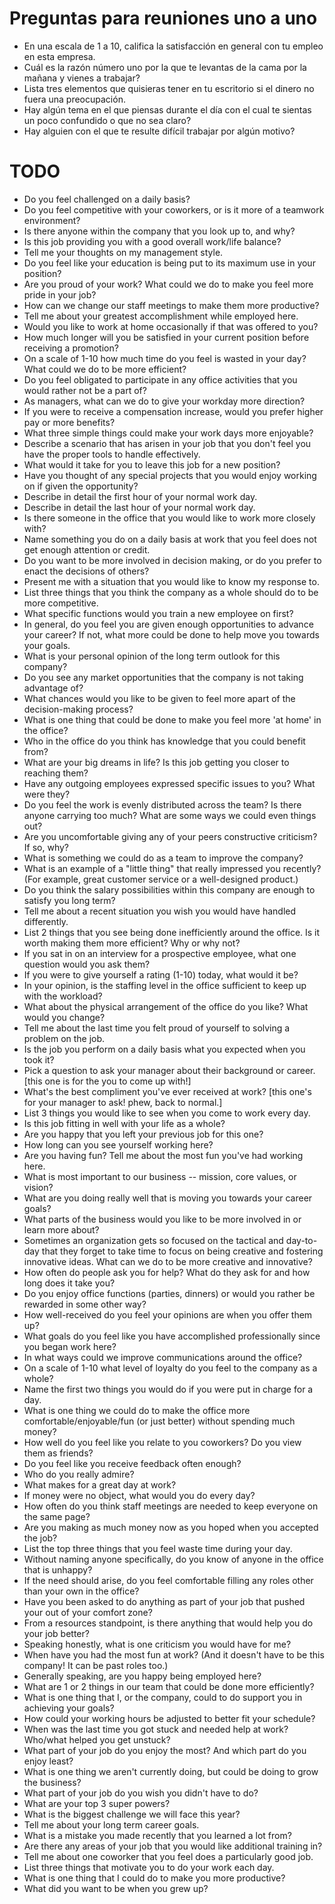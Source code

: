 # Preguntas para reuniones uno a uno

- En una escala de 1 a 10, califica la satisfacción en general con tu empleo en esta empresa.
- Cuál es la razón número uno por la que te levantas de la cama por la mañana y vienes a trabajar?
- Lista tres elementos que quisieras tener en tu escritorio si el dinero no fuera una preocupación.
- Hay algún tema en el que piensas durante el día con el cual te sientas un poco confundido o que no sea claro?
- Hay alguien con el que te resulte difícil trabajar por algún motivo?

# TODO
- Do you feel challenged on a daily basis?
- Do you feel competitive with your coworkers, or is it more of a teamwork environment?
- Is there anyone within the company that you look up to, and why?
- Is this job providing you with a good overall work/life balance?
- Tell me your thoughts on my management style.
- Do you feel like your education is being put to its maximum use in your position?
- Are you proud of your work? What could we do to make you feel more pride in your job?
- How can we change our staff meetings to make them more productive?
- Tell me about your greatest accomplishment while employed here.
- Would you like to work at home occasionally if that was offered to you?
- How much longer will you be satisfied in your current position before receiving a promotion?
- On a scale of 1-10 how much time do you feel is wasted in your day? What could we do to be more efficient?
- Do you feel obligated to participate in any office activities that you would rather not be a part of?
- As managers, what can we do to give your workday more direction?
- If you were to receive a compensation increase, would you prefer higher pay or more benefits?
- What three simple things could make your work days more enjoyable?
- Describe a scenario that has arisen in your job that you don't feel you have the proper tools to handle effectively.
- What would it take for you to leave this job for a new position?
- Have you thought of any special projects that you would enjoy working on if given the opportunity?
- Describe in detail the first hour of your normal work day.
- Describe in detail the last hour of your normal work day.
- Is there someone in the office that you would like to work more closely with?
- Name something you do on a daily basis at work that you feel does not get enough attention or credit.
- Do you want to be more involved in decision making, or do you prefer to enact the decisions of others?
- Present me with a situation that you would like to know my response to.
- List three things that you think the company as a whole should do to be more competitive. 
- What specific functions would you train a new employee on first?
- In general, do you feel you are given enough opportunities to advance your career? If not, what more could be done to help move you towards your goals.
- What is your personal opinion of the long term outlook for this company?
- Do you see any market opportunities that the company is not taking advantage of?
- What chances would you like to be given to feel more apart of the decision-making process?
- What is one thing that could be done to make you feel more 'at home' in the office?
- Who in the office do you think has knowledge that you could benefit from?
- What are your big dreams in life? Is this job getting you closer to reaching them?
- Have any outgoing employees expressed specific issues to you? What were they?
- Do you feel the work is evenly distributed across the team? Is there anyone carrying too much? What are some ways we could even things out?
- Are you uncomfortable giving any of your peers constructive criticism? If so, why?
- What is something we could do as a team to improve the company?
- What is an example of a "little thing" that really impressed you recently? (For example, great customer service or a well-designed product.)
- Do you think the salary possibilities within this company are enough to satisfy you long term?
- Tell me about a recent situation you wish you would have handled differently. 
- List 2 things that you see being done inefficiently around the office. Is it worth making them more efficient? Why or why not?
- If you sat in on an interview for a prospective employee, what one question would you ask them?
- If you were to give yourself a rating (1-10) today, what would it be?
- In your opinion, is the staffing level in the office sufficient to keep up with the workload?
- What about the physical arrangement of the office do you like? What would you change?
- Tell me about the last time you felt proud of yourself to solving a problem on the job.
- Is the job you perform on a daily basis what you expected when you took it?
- Pick a question to ask your manager about their background or career. [this one is for the you to come up with!]
- What's the best compliment you've ever received at work? [this one's for your manager to ask! phew, back to normal.]
- List 3 things you would like to see when you come to work every day.
- Is this job fitting in well with your life as a whole?
- Are you happy that you left your previous job for this one?
- How long can you see yourself working here?
- Are you having fun? Tell me about the most fun you've had working here.
- What is most important to our business -- mission, core values, or vision?
- What are you doing really well that is moving you towards your career goals?
- What parts of the business would you like to be more involved in or learn more about?
- Sometimes an organization gets so focused on the tactical and day-to-day that they forget to take time to focus on being creative and fostering innovative ideas. What can we do to be more creative and innovative?
- How often do people ask you for help? What do they ask for and how long does it take you?
- Do you enjoy office functions (parties, dinners) or would you rather be rewarded in some other way?
- How well-received do you feel your opinions are when you offer them up?
- What goals do you feel like you have accomplished professionally since you began work here?
- In what ways could we improve communications around the office?
- On a scale of 1-10 what level of loyalty do you feel to the company as a whole?
- Name the first two things you would do if you were put in charge for a day.
- What is one thing we could do to make the office more comfortable/enjoyable/fun (or just better) without spending much money?
- How well do you feel like you relate to you coworkers? Do you view them as friends?
- Do you feel like you receive feedback often enough?
- Who do you really admire?
- What makes for a great day at work?
- If money were no object, what would you do every day?
- How often do you think staff meetings are needed to keep everyone on the same page?
- Are you making as much money now as you hoped when you accepted the job?
- List the top three things that you feel waste time during your day. 
- Without naming anyone specifically, do you know of anyone in the office that is unhappy?
- If the need should arise, do you feel comfortable filling any roles other than your own in the office?
- Have you been asked to do anything as part of your job that pushed your out of your comfort zone?
- From a resources standpoint, is there anything that would help you do your job better?
- Speaking honestly, what is one criticism you would have for me?
- When have you had the most fun at work? (And it doesn't have to be this company! It can be past roles too.)
- Generally speaking, are you happy being employed here?
- What are 1 or 2 things in our team that could be done more efficiently?
- What is one thing that I, or the company, could to do support you in achieving your goals?
- How could your working hours be adjusted to better fit your schedule?
- When was the last time you got stuck and needed help at work?  Who/what helped you get unstuck?
- What part of your job do you enjoy the most? And which part do you enjoy least?
- What is one thing we aren't currently doing, but could be doing to grow the business?
- What part of your job do you wish you didn't have to do?
- What are your top 3 super powers?
- What is the biggest challenge we will face this year?
- Tell me about your long term career goals.
- What is a mistake you made recently that you learned a lot from?
- Are there any areas of your job that you would like additional training in?
- Tell me about one coworker that you feel does a particularly good job.
- List three things that motivate you to do your work each day.
- What is one thing that I could do to make you more productive?
- What did you want to be when you grew up?
